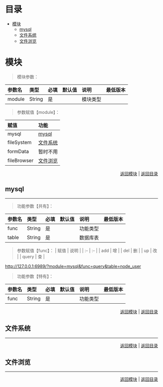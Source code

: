 <h1 id='catalog'>目录</h1>
<!-- TOC -->

- [模块](#模块)
    - [mysql](#mysql)
    - [文件系统](#文件系统)
    - [文件浏览](#文件浏览)

<!-- /TOC -->

# 模块
> 模块参数：

| 参数名    | 类型      | 必填 | 默认值 | 说明      | 最低版本 |
| :-       | :-       | :-  | :-    | :-        | :-     |
| module   | String   | 是  |       | 模块类型   |         |

> 参数赋值【module】：

| 赋值          | 功能 |
| :-           | :-   |
| mysql        | [mysql](#mysql) |
| fileSystem   | [文件系统](#文件系统) |
| formData     | 暂时不用 |
| fileBrowser  | [文件浏览](#文件浏览) |

<p align="right"><a href="#模块">返回模块</a> | <a href="#catalog">返回目录</a></p>

## mysql
---
> 功能参数【共有】：

| 参数名    | 类型      | 必填 | 默认值 | 说明      | 最低版本 |
| :-       | :-       | :-  | :-    | :-        | :-     |
| func     | String   | 是  |       | 功能类型   |        |
| table    | String   | 是  |       | 数据库表   |        |

> 参数赋值【func】：
| 赋值      | 说明 |
| :-       | :-   |
| add      | 增 |
| del      | 删 |
| up       | 改 |
| query    | 查 |

http://127.0.0.1:6989/?module=mysql&func=query&table=node_user

> 功能参数【特有】：

| 参数名    | 类型      | 必填 | 默认值 | 说明      | 最低版本 |
| :-       | :-       | :-  | :-    | :-        | :-     |
| func     | String   | 是  |       | 功能类型   |         |

<p align="right"><a href="#模块">返回模块</a> | <a href="#catalog">返回目录</a></p>

## 文件系统
---
<p align="right"><a href="#模块">返回模块</a> | <a href="#catalog">返回目录</a></p>

## 文件浏览
---
<p align="right"><a href="#模块">返回模块</a> | <a href="#catalog">返回目录</a></p>